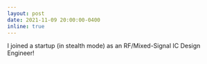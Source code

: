 ```yaml
---
layout: post
date: 2021-11-09 20:00:00-0400
inline: true
---
```


I joined a startup (in stealth mode) as an RF/Mixed-Signal IC Design Engineer! 
